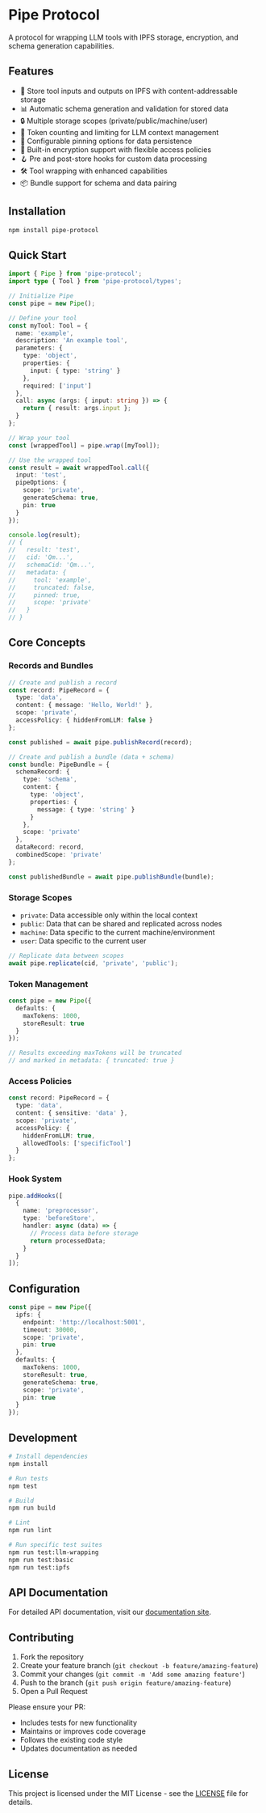 # Pipe Protocol

A protocol for wrapping LLM tools with IPFS storage, encryption, and schema generation capabilities.

## Features

- 🔄 Store tool inputs and outputs on IPFS with content-addressable storage
- 📊 Automatic schema generation and validation for stored data
- 🔒 Multiple storage scopes (private/public/machine/user)
- 🎯 Token counting and limiting for LLM context management
- 📌 Configurable pinning options for data persistence
- 🔐 Built-in encryption support with flexible access policies
- 🪝 Pre and post-store hooks for custom data processing
- 🛠️ Tool wrapping with enhanced capabilities
- 📦 Bundle support for schema and data pairing

## Installation

```bash
npm install pipe-protocol
```

## Quick Start

```typescript
import { Pipe } from 'pipe-protocol';
import type { Tool } from 'pipe-protocol/types';

// Initialize Pipe
const pipe = new Pipe();

// Define your tool
const myTool: Tool = {
  name: 'example',
  description: 'An example tool',
  parameters: {
    type: 'object',
    properties: {
      input: { type: 'string' }
    },
    required: ['input']
  },
  call: async (args: { input: string }) => {
    return { result: args.input };
  }
};

// Wrap your tool
const [wrappedTool] = pipe.wrap([myTool]);

// Use the wrapped tool
const result = await wrappedTool.call({
  input: 'test',
  pipeOptions: {
    scope: 'private',
    generateSchema: true,
    pin: true
  }
});

console.log(result);
// {
//   result: 'test',
//   cid: 'Qm...',
//   schemaCid: 'Qm...',
//   metadata: {
//     tool: 'example',
//     truncated: false,
//     pinned: true,
//     scope: 'private'
//   }
// }
```

## Core Concepts

### Records and Bundles

```typescript
// Create and publish a record
const record: PipeRecord = {
  type: 'data',
  content: { message: 'Hello, World!' },
  scope: 'private',
  accessPolicy: { hiddenFromLLM: false }
};

const published = await pipe.publishRecord(record);

// Create and publish a bundle (data + schema)
const bundle: PipeBundle = {
  schemaRecord: {
    type: 'schema',
    content: {
      type: 'object',
      properties: {
        message: { type: 'string' }
      }
    },
    scope: 'private'
  },
  dataRecord: record,
  combinedScope: 'private'
};

const publishedBundle = await pipe.publishBundle(bundle);
```

### Storage Scopes

- `private`: Data accessible only within the local context
- `public`: Data that can be shared and replicated across nodes
- `machine`: Data specific to the current machine/environment
- `user`: Data specific to the current user

```typescript
// Replicate data between scopes
await pipe.replicate(cid, 'private', 'public');
```

### Token Management

```typescript
const pipe = new Pipe({
  defaults: {
    maxTokens: 1000,
    storeResult: true
  }
});

// Results exceeding maxTokens will be truncated
// and marked in metadata: { truncated: true }
```

### Access Policies

```typescript
const record: PipeRecord = {
  type: 'data',
  content: { sensitive: 'data' },
  scope: 'private',
  accessPolicy: {
    hiddenFromLLM: true,
    allowedTools: ['specificTool']
  }
};
```

### Hook System

```typescript
pipe.addHooks([
  {
    name: 'preprocessor',
    type: 'beforeStore',
    handler: async (data) => {
      // Process data before storage
      return processedData;
    }
  }
]);
```

## Configuration

```typescript
const pipe = new Pipe({
  ipfs: {
    endpoint: 'http://localhost:5001',
    timeout: 30000,
    scope: 'private',
    pin: true
  },
  defaults: {
    maxTokens: 1000,
    storeResult: true,
    generateSchema: true,
    scope: 'private',
    pin: true
  }
});
```

## Development

```bash
# Install dependencies
npm install

# Run tests
npm test

# Build
npm run build

# Lint
npm run lint

# Run specific test suites
npm run test:llm-wrapping
npm run test:basic
npm run test:ipfs
```

## API Documentation

For detailed API documentation, visit our [documentation site](https://pipe-protocol.github.io/docs).

## Contributing

1. Fork the repository
2. Create your feature branch (`git checkout -b feature/amazing-feature`)
3. Commit your changes (`git commit -m 'Add some amazing feature'`)
4. Push to the branch (`git push origin feature/amazing-feature`)
5. Open a Pull Request

Please ensure your PR:
- Includes tests for new functionality
- Maintains or improves code coverage
- Follows the existing code style
- Updates documentation as needed

## License

This project is licensed under the MIT License - see the [LICENSE](LICENSE) file for details. 